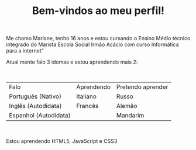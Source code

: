 <h1 align="center"> Bem-vindos ao meu perfil! </h1>
<br>
<p>Me chamo Mariane, tenho 16 anos e estou cursando o Ensino Médio técnico integrado do Marista Escola Social Irmão Acácio com curso Informática para a internet"</p>
<p>Atual mente falo 3 idomas e estou aprendendo mais 2:</p>
<br>
<table>
  <tr>
    <td> Falo</td>
    <td>Aprendendo</td>
    <td>Pretendo aprender</td>
  </tr>
  <tr>
    <td>Português (Nativo)</td>
    <td>Italiano</td>
    <td>Russo</td>
  </tr>
  <tr>
    <td>Inglês (Autodidata)</td>
    <td>Francês</td>
    <td>Alemão</td>
  </tr>
  <tr>
    <td>Espanhol (Autodidata)</td>
    <td></td>
    <td>Mandarim</td>
  </tr>
</table>
<br>
<p>Estou aprendendo HTML5, JavaScript e CSS3</p>

